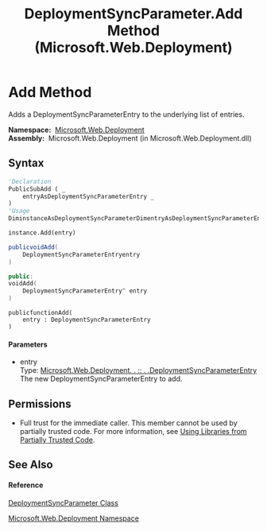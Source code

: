 ﻿---
title: DeploymentSyncParameter.Add Method  (Microsoft.Web.Deployment)
TOCTitle: Add Method
ms:assetid: M:Microsoft.Web.Deployment.DeploymentSyncParameter.Add(Microsoft.Web.Deployment.DeploymentSyncParameterEntry)
ms:mtpsurl: https://msdn.microsoft.com/en-us/library/microsoft.web.deployment.deploymentsyncparameter.add(v=VS.90)
ms:contentKeyID: 20209284
ms.date: 05/02/2012
mtps_version: v=VS.90
f1_keywords:
- Microsoft.Web.Deployment.DeploymentSyncParameter.Add
dev_langs:
- CSharp
- JScript
- VB
- c++
api_location:
- Microsoft.Web.Deployment.dll
api_name:
- Microsoft.Web.Deployment.DeploymentSyncParameter.Add
api_type:
- Managed
topic_type:
- apiref
- kbSyntax
product_family_name: VS
ROBOTS: INDEX,FOLLOW
---

# Add Method

Adds a DeploymentSyncParameterEntry to the underlying list of entries.

**Namespace:**  [Microsoft.Web.Deployment](microsoft-web-deployment-namespace.md)  
**Assembly:**  Microsoft.Web.Deployment (in Microsoft.Web.Deployment.dll)

## Syntax

``` vb
'Declaration
PublicSubAdd ( _
    entryAsDeploymentSyncParameterEntry _
)
'Usage
DiminstanceAsDeploymentSyncParameterDimentryAsDeploymentSyncParameterEntry

instance.Add(entry)
```

``` csharp
publicvoidAdd(
    DeploymentSyncParameterEntryentry
)
```

``` c++
public:
voidAdd(
    DeploymentSyncParameterEntry^ entry
)
```

``` jscript
publicfunctionAdd(
    entry : DeploymentSyncParameterEntry
)
```

#### Parameters

  - entry  
    Type: [Microsoft.Web.Deployment. . :: . .DeploymentSyncParameterEntry](deploymentsyncparameterentry-class-microsoft-web-deployment.md)  
    The new DeploymentSyncParameterEntry to add.  

## Permissions

  - Full trust for the immediate caller. This member cannot be used by partially trusted code. For more information, see [Using Libraries from Partially Trusted Code](https://msdn.microsoft.com/en-us/library/8skskf63\(v=vs.90\)).

## See Also

#### Reference

[DeploymentSyncParameter Class](deploymentsyncparameter-class-microsoft-web-deployment.md)

[Microsoft.Web.Deployment Namespace](microsoft-web-deployment-namespace.md)

